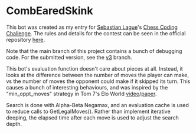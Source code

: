 # CombEaredSkink
This bot was created as my entry for [Sebastian Lague](https://github.com/SebLague)'s [Chess Coding Challenge](https://youtu.be/iScy18pVR58).
The rules and details for the contest can be seen in the official repository [here](https://github.com/SebLague/Chess-Challenge).

Note that the main branch of this project contains a bunch of debugging code. For the submitted version, see the [v3](https://codeberg.org/Deepfriedice/CombEaredSkink/src/branch/v3) branch.

This bot's evaluation function doesn't care about pieces at all. Instead, it looks at the difference between the number of moves the player can make, vs the number of moves the opponent could make if it skipped its turn. This causes a bunch of interesting behaviours, and was inspired by the "min_oppt_moves" strategy in Tom 7's Elo World [video](https://www.youtube.com/watch?v=DpXy041BIlA)/[paper](http://tom7.org/chess/weak.pdf).

Search is done with Alpha-Beta Negamax, and an evaluation cache is used to reduce calls to GetLegalMoves(). Rather than implement iterative deeping, the elapsed time after each move is used to adjust the search depth.
